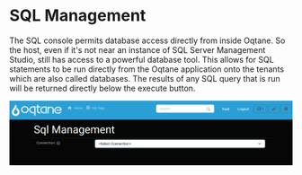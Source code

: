 # SQL Management

The SQL console permits database access directly from inside Oqtane. So the host, even if it's not near an instance of SQL Server Management Studio, still has access to a powerful database tool. This allows for SQL statements to be run directly from the Oqtane application onto the tenants which are also called databases. The results of any SQL query that is run will be returned directly below the execute button. 

![sql-management](./assets/sql-management.png)
